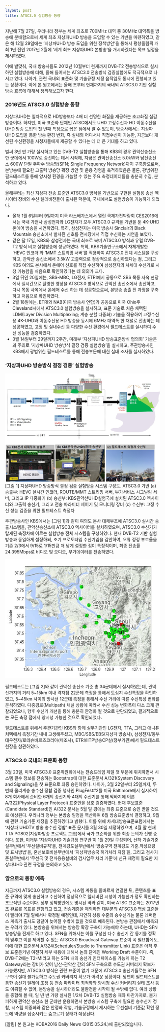 ```yaml
---
layout: post
title: ATSC3.0 실험방송 동향
---
```


지난해 7월 27일, 우리나라 정부는 세계 최초로 700MHz 대역 중 30MHz 대역폭을 방송에 분배함으로써 세계 최초 지상파UHD 방송을 도입할 수 있는 기반을 마련하였고, 같은 해 12월 29일에는 ‘지상파UHD 방송 도입을 위한 정책방안’을 통해서 평창올림픽 개최 1년 전인 2017년 2월에 ‘세계 최초 지상파UHD 본방송’을 개시하겠다는 목표 일정을 제시하였다.

이에 발맞춰, 국내 방송사들도 2012년 10월부터 현재까지 DVB-T2 전송방식으로 실시하던 실험방송에 더해, 올해 들어서는 ATSC3.0 전송방식 검증실험에도 적극적으로 나서고 있다. 나아가, 관련 국내외 표준화 및 기술규정 제정 움직임도 동시에 진행되고 있는 상황이다. 이에 본 원고에서는 올해 초부터 현재까지의 국내외 ATSC3.0 기반 실험방송 흐름에 대해서 정리해보고자 한다.

### 2016년도 ATSC3.0 실험방송 동향

지상파UHD는 일차적으로 HD방송보다 4배 더 선명한 화질을 제공하는 초고화질 실감방송이다. 하지만, 미국 표준화 단체인 ATSC에서도 UHD 고정수신과 HD 이동수신을 UHD 방송 도입의 첫 번째 특징으로 꼽은 점에서 알 수 있듯이, 방송사에서는 지상파UHD 도입을 통한 방송 환경 변화, 즉 실내외 어디서나 직접수신이 가능한, 지금보다 개선된 수신환경을 시청자들에게 제공할 수 있다는 데 더 큰 기대를 하고 있다. 

벌써 3년 반 가량 실시하고 있는 DVB-T2 실험방송을 통해 KBS의 경우 관악산송신소 한 군데에서 100W로 송신하는 데서 시작해, 지금은 관악산송신소 5.0kW와 남산송신소 600W 단일 주파수 방송망(SFN; Single Frequency Network)까지 구축함으로써, 본방송에 필요한 고출력 방송망 확장 방안 및 운용 경험을 축적하였음은 물론, 광범위한 필드테스트를 통해 양시청 환경을 가늠할 수 있는 주요 측정데이터들을 충분히 수집, 분석하고 있다.

올해부터는 최신 지상파 전송 표준인 ATSC3.0 방식을 기반으로 구현된 실험용 송신 엑사이터 장비와 수신 텔레비전들이 출시된 덕분에, 국내에서도 실험방송이 가능하게 되었다.
* 올해 1월 6일부터 9일까지 미국 라스베가스에서 열린 국제가전박람회 CES2016에서는 국내 가전사 삼성전자와 LG전자가 모두 ATSC3.0 규격을 기반을 둔 4K-UHD 온에어 방송을 시연하였다. 특히, 삼성전자는 미국 방송사 Sinclair의 Black Mountain 송신소에서 발사된 신호를 전시장에서 직접 수신하는 시연을 보였다. 
* 같은 달 17일, KBS와 삼성전자는 국내 최초로 북미 ATSC3.0 방식과 유럽 DVB-T2 방식 비교 실험방송에 성공하였다. 특히, KBS기술연구소에서 자체개발한 ‘HEVC 인코더’와 ‘MMT 스트리밍 서버’를 적용하여 ATSC3.0 전체 시스템을 구성하고, 관악산 송신소에서 3.5kW 고출력으로 정상적으로 송신하였다는 점, 그리고 KBS 여의도 본사에서 온에어 신호를 직접 수신하여 삼성전자의 차세대 수신기로 시청 가능함을 처음으로 확인하였다는 데 의의가 크다. 
* 3일 뒤인 20일에는, SBS-MBC, LG전자, ETRI에서 공동으로 SBS 목동 사옥 현장에서 실시간으로 촬영한 영상을 ATSC3.0 방식으로 관악산 송신소에서 송신하고, 다시 목동 사옥에서 온에어 수신 하는 데 성공함으로써, 본방송 송출 전 과정을 구축하고 처음으로 확인하였다. 
* 2월 18일에는, ETRI와 NAB(미국 방송사 연합)가 공동으로 미국 Ohio주 Cleveland시에서 ATSC3.0 실험방송을 실시하고, 표준 기술로 처음 채택된 LDM(Layer Division Multiplexing; 계층 분할 다중화) 기술을 적용하여 고정수신용 4K-UHD와 이동수신용 HD 방송을 동시에 6MHz 대역폭 한 채널로 전송하는 데 성공하였고, 고정 및 실내수신 등 다양한 수신 환경에서 필드테스트를 실시하여 수신 성능을 검증하였다.
* 3월 14일부터 29일까지 2주간, 미래부 ‘지상파UHD 방송표준방식 협의회’ 기술분과 주최로 ‘지상파UHD 방송방식 결정 검증 실험방송’을 실시하고, 주관방송사인 KBS에서 광범위한 필드테스트를 통해 전송부문에 대한 실태 조사를 실시하였다.

### ‘지상파UHD 방송방식 결정 검증’ 실험방송

![그림 1](/images/ATSC_KOBA_Figure1.jpg)
[그림 1] 지상파UHD 방송방식 결정 검증 실험방송 시스템 구성도. ATSC3.0 기반 (a) 송출부: HEVC 실시간 인코더, ROUTE/MMT 스트리밍 서버, 부가서비스 시그널링 서버, 그리고 IP 다중화기 (b) 송신부: KBS관악산UHD실험국에 설치된 ATSC3.0 엑사이터와 고출력 송신기, 그리고 전송 파라미터 제어기 및 모니터링 장비 (c) 수신부: 고정 수신 성능 검증을 위한 필드테스트 측정차

주관방송사인 KBS에서는 [그림 1]과 같이 여의도 본사 대체부조에 ATSC3.0 실시간 송출시스템을, 관악산송신소에 ATSC3.0 엑사이터를 설치하였으며, ATSC3.0 수신기가 탑재된 측정차에 이르는 실험방송 전체 시스템을 구성하였다. 현재 DVB-T2 기반 실험방송과 동일하게 설정하되, 초기 프로토타입 수신기임을 감안하여, 오류 정정 부호율을 기존 2/3에서 9/15로 1/15만큼 더 낮게 설정한 점이 특징적이며, 최종 전송률 24.395Mbps로 비디오 및 오디오, 부가데이터를 전송하였다.

![그림 2 / 필드테스트 전체 측정점 총 34군데 상세 위치 및 측정 순서](/images/ATSC_KOBA_Figure2.JPG)

필드테스트는 [그림 2]와 같이 관악산 송신소 기준 총 34군데에서 실시하였는데, 관악산까지의 거리 5~15km 이내 격자점 22군데 측정을 통해서 도심지 수신특정을 확인하였고, 5~45km 사이의 방사선 12군데 측정을 통해서 수신 거리에 따른 수신특성 변화를 분석하였다. 다중경로(Multipath) 채널 상황에 따라서 수신 성능 변화폭이 다소 크게 관찰되었으나, 향후 수신기 개선을 통해 충분히 안정화 될 것으로 판단되었고, 결과적으로는 모든 측정 점에서 양시청 가능한 것으로 확인되었다. 

필드테스트를 위해서 주관기관인 KBS와 함께 실무기관인 LG전자, TTA, 그리고 애니퓨처텍에서 측정기간 내내 고생해주셨고, MBC/SBS/EBS(지상파 방송사), 삼성전자/동부대우전자/로데슈바르츠코리아(제조사), ETRI/IITP방송CP실(정부기관)에서 필드테스트 현장을 참관하였다. 

### ATSC3.0 국내외 표준화 동향

3월 23일, 미국 ATSC3.0 표준위원회에서는 전송프레임 제일 첫 부분에 위치하면서 시스템 필수 정보를 전송하는 Bootstrap에 대한 표준문서 A/321(System Discovery and Signaling)을 첫 표준으로 최종 승인하였다. 나아가, 3월 22일부터 25일까지, 두 번째 물리계층 송수신 정합 검증 행사인 PlugFest#2를 미국 Baltimore에서 실시하여 8개 회사에서 준비한 6개의 송신기와 4대의 수신기를 통해 막바지에 이른 A/322(Physical Layer Protocol) 표준안을 상호 검증하였다. 현재 후보표준(Candidate Standard)인 A/322 문서는 5월 말 경에는 최종 표준으로 승인 받을 것으로 예상된다.
우리나라 정부는 본방송 일정을 역산하여 6월 방송표준방식 결정하고, 9월에 관련 기술기준 제정을 추진하겠다고 밝혔다. 이를 위해 차세대방송표준포럼에서는 ‘지상파 UHDTV 방송 송수신 정합’ 표준 문서를 3월 30일 제정하였으며, 4월 말 현재 TTA PG802(지상파방송 프로젝트 그룹)에서 국가 표준화를 위한 최종 논의가 진행 중이다. 또한, 미래부 ‘지상파UHD 기술규정 연구반’이 1월 29일 구성되어, 산하 기술기준실무반에서 ‘무선설비규칙’을, 전계강도실무반에서 ‘방송구역 전계강도 기준․작성요령 및 표시방법’을, 혼신보호비실무반에서 ‘지상파방송국 허가처리 지침’을, 그리고 검사기준실무반에서 ‘무선국 및 전파응용설비의 검사업무 처리 기준’에 신규 제정이 필요한 지상파UHD 관련 규정을 논의하고 있다.

### 앞으로의 동향 예측

지금까지 ATSC3.0 실험방송의 경우, 시스템 계통을 올바르게 연결한 뒤, 콘텐츠를 표준 규격에 맞게 송신하고 수신하여 정상적으로 텔레비전 시청이 가능한가 정도 확인하는 초보적인 수준이다. 정부 정책방안에도 명시된 바와 같이, 미국 ATSC 표준화는 2017년 초 완료를 목표를 진행되고 있고, 전송계층을 제외하면 대부분의 ATSC3.0 핵심 표준들이 빨라야 7월 말에서나 확정될 예정인데, 자연히 상용 수준의 송수신기는 물론 레퍼런스 계측기 출시도 덩달아 늦어질 수밖에 없을 것으로 예측된다.
본방송 관점에서 예측되는 우려가 있다. 본방송을 위해서는 방송망 확장 구축이 가능해야 하는데, UHD는 SFN 방송망을 전제로 하고 있다. SFN을 위해서는 이를 구성한 다수 송신기 간 동기를 정확히 맞추고 이를 제어할 수 있는 ATSC3.0 Broadcast Gateway 표준이 꼭 필요함에도, 이에 대한 표준문서 A/324(Scheduler/Studio to Transmitter Link) 표준은 아직 후보 표준은커녕 여전히 세부 내용에 대해서 논의 단계인 Working Draft 수준이다. 즉, DVB-T2에는 T2-MI라고 하는 SFN 내의 송신기 인터페이스를 가능케 하는 T2 Gateway라는 장비가 있어 남산-관악산 간의 SFN 구축으로 수도권 커버리지 확보가 가능했지만, ATSC3.0 방식은 관련 표준이 없기 때문에 ATSC3.0 송신기들로는 SFN 구축이 절대 불가능하고 수도권 커버리지 확보가 어려운 상황이다. 당연히 필드테스트를 통한 송신기 딜레이 조정 등 전송 파라미터 최적화와 양시청 수신 커버리지 실태 조사 등도 이뤄질 수 없어, 본방송을 실시하더라도 불완전한 시작이 될 수밖에 없다.
여러 상황을 종합해 볼 때, 일 년 반 가량 실시된 1/2차 DVB-T2 실험방송 때와 마찬가지로, 불가피하게 관악산 송신소 한 군데만 운용하면서 본방송 시스템 구축에 필요한 송수신기 정합, 시스템 이중화와 같은 안정화 작업, 기술규정에서 제시하는 무선설비 기준값 확인 정도에 역량을 집중시키는 숨고르기 상태가 예상된다.


[알림] 본 원고는 KOBA2016 Daily News (2015.05.24.)에 출판되었습니다.
